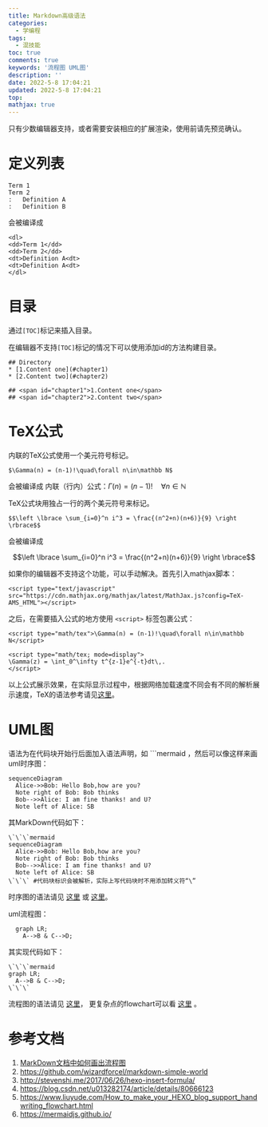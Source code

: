 ```yaml
---
title: Markdown高级语法
categories:
  - 学编程
tags:
  - 混技能
toc: true
comments: true
keywords: '流程图 UML图'
description: ''
date: 2022-5-8 17:04:21
updated: 2022-5-8 17:04:21
top:
mathjax: true
---
```


只有少数编辑器支持，或者需要安装相应的扩展渲染，使用前请先预览确认。
<!--more-->

# 定义列表

```
Term 1
Term 2
:   Definition A
:   Definition B
```

会被编译成

```
<dl>
<dd>Term 1</dd>
<dd>Term 2</dd>
<dt>Definition A<dt>
<dt>Definition A<dt>
</dl>
```

# 目录

通过`[TOC]`标记来插入目录。

在编辑器不支持`[TOC]`标记的情况下可以使用添加id的方法构建目录。

```
## Directory
* [1.Content one](#chapter1)
* [2.Content two](#chapter2)

## <span id="chapter1">1.Content one</span>
## <span id="chapter2">2.Content two</span>
```


# TeX公式

内联的TeX公式使用一个美元符号标记。

```
$\Gamma(n) = (n-1)!\quad\forall n\in\mathbb N$
```

会被编译成
内联（行内）公式：$\Gamma(n) = (n-1)!\quad\forall n\in\mathbb N$

TeX公式块用独占一行的两个美元符号来标记。

```
$$\left \lbrace \sum_{i=0}^n i^3 = \frac{(n^2+n)(n+6)}{9} \right \rbrace$$
```

会被编译成

$$\left \lbrace \sum_{i=0}^n i^3 = \frac{(n^2+n)(n+6)}{9} \right \rbrace$$

如果你的编辑器不支持这个功能，可以手动解决。首先引入mathjax脚本：

```
<script type="text/javascript" src="https://cdn.mathjax.org/mathjax/latest/MathJax.js?config=TeX-AMS_HTML"></script>
```

之后，在需要插入公式的地方使用 `<script>` 标签包裹公式：

```
<script type="math/tex">\Gamma(n) = (n-1)!\quad\forall n\in\mathbb N</script>

<script type="math/tex; mode=display">
\Gamma(z) = \int_0^\infty t^{z-1}e^{-t}dt\,.
</script>
```

以上公式展示效果，在实际显示过程中，根据网络加载速度不同会有不同的解析展示速度，TeX的语法参考请见[这里](http://meta.math.stackexchange.com/questions/5020/mathjax-basic-tutorial-and-quick-reference)。

# UML图
语法为在代码块开始行后面加入语法声明，如 \`\`\`mermaid ，然后可以像这样来画uml时序图：

```mermaid
sequenceDiagram
  Alice->>Bob: Hello Bob,how are you?
  Note right of Bob: Bob thinks
  Bob-->>Alice: I am fine thanks! and U?
  Note left of Alice: SB
```

其MarkDown代码如下：
```
\`\`\`mermaid
sequenceDiagram
  Alice->>Bob: Hello Bob,how are you?
  Note right of Bob: Bob thinks
  Bob-->>Alice: I am fine thanks! and U?
  Note left of Alice: SB
\`\`\` #代码块标识会被解析，实际上写代码块时不用添加转义符“\”
```

时序图的语法请见 [这里](https://mermaidjs.github.io/sequenceDiagram.html) 或 [这里](http://bramp.github.io/js-sequence-diagrams/)。


uml流程图：

```mermaid
  graph LR;
    A-->B & C-->D;
```

其实现代码如下：
```
\`\`\`mermaid
graph LR;
  A-->B & C-->D;
\`\`\`
```

流程图的语法请见 [这里](https://mermaidjs.github.io/flowchart.html)， 更复杂点的flowchart可以看 [这里](http://adrai.github.io/flowchart.js/) 。

# 参考文档
1. [MarkDown文档中如何画出流程图](/how-to-draw-flowchart-with-markdown.html)
2. https://github.com/wizardforcel/markdown-simple-world
3. http://stevenshi.me/2017/06/26/hexo-insert-formula/
4. https://blog.csdn.net/u013282174/article/details/80666123
5. https://www.liuyude.com/How_to_make_your_HEXO_blog_support_handwriting_flowchart.html
6. https://mermaidjs.github.io/



<script type="text/javascript" async
  src="https://unpkg.com/mermaid@9.1.1/dist/mermaid.min.js">
</script>
